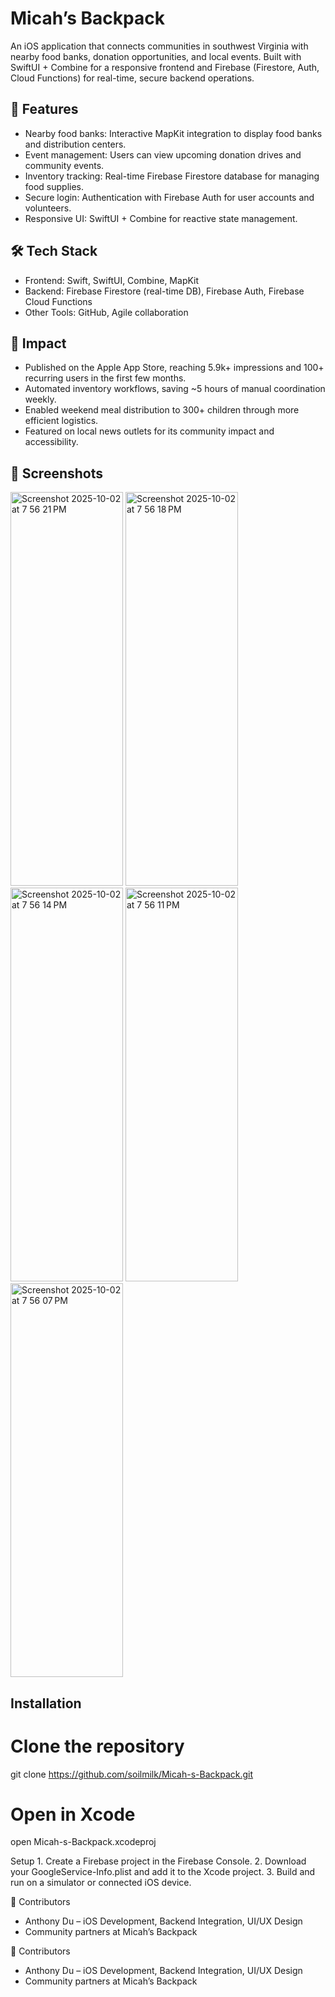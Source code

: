 # Micah’s Backpack

An iOS application that connects communities in southwest Virginia with nearby food banks, donation opportunities, and local events. Built with SwiftUI + Combine for a responsive frontend and Firebase (Firestore, Auth, Cloud Functions) for real-time, secure backend operations. 

## 📱 Features
- Nearby food banks: Interactive MapKit integration to display food banks and distribution centers.
- Event management: Users can view upcoming donation drives and community events.
- Inventory tracking: Real-time Firebase Firestore database for managing food supplies.
- Secure login: Authentication with Firebase Auth for user accounts and volunteers.
- Responsive UI: SwiftUI + Combine for reactive state management.

## 🛠️ Tech Stack
- Frontend: Swift, SwiftUI, Combine, MapKit
- Backend: Firebase Firestore (real-time DB), Firebase Auth, Firebase Cloud Functions
- Other Tools: GitHub, Agile collaboration

## 🚀 Impact
- Published on the Apple App Store, reaching 5.9k+ impressions and 100+ recurring users in the first few months.
- Automated inventory workflows, saving ~5 hours of manual coordination weekly.
- Enabled weekend meal distribution to 300+ children through more efficient logistics.
- Featured on local news outlets for its community impact and accessibility.

## 📸 Screenshots
<img width="180" height="630" alt="Screenshot 2025-10-02 at 7 56 21 PM" src="https://github.com/user-attachments/assets/4ff1aec9-ea7f-4d1f-bd3e-9d5b791fc045" />
<img width="180" height="630" alt="Screenshot 2025-10-02 at 7 56 18 PM" src="https://github.com/user-attachments/assets/9ff80359-2f75-42cc-b58a-63576ecc3d9b" />
<img width="180" height="630" alt="Screenshot 2025-10-02 at 7 56 14 PM" src="https://github.com/user-attachments/assets/e1320734-8d7c-4486-a2cc-7d28d6acab62" />
<img width="180" height="630" alt="Screenshot 2025-10-02 at 7 56 11 PM" src="https://github.com/user-attachments/assets/a8041c5f-ecbe-4b3b-80b2-a1ca005bc28a" />
<img width="180" height="630" alt="Screenshot 2025-10-02 at 7 56 07 PM" src="https://github.com/user-attachments/assets/b18ef68b-cf11-4797-a139-73cbe01d775d" />

## Installation

# Clone the repository
git clone https://github.com/soilmilk/Micah-s-Backpack.git  


# Open in Xcode
open Micah-s-Backpack.xcodeproj

Setup
	1.	Create a Firebase project in the Firebase Console.
	2.	Download your GoogleService-Info.plist and add it to the Xcode project.
	3.	Build and run on a simulator or connected iOS device.

  👥 Contributors
- Anthony Du – iOS Development, Backend Integration, UI/UX Design
- Community partners at Micah’s Backpack

 👥 Contributors
- Anthony Du – iOS Development, Backend Integration, UI/UX Design
- Community partners at Micah’s Backpack
